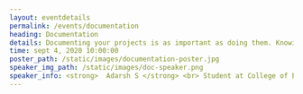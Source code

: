 ```yaml
---
layout: eventdetails
permalink: /events/documentation
heading: Documentation
details: Documenting your projects is as important as doing them. Knowing how to do that is a skill everyone must have.
time: sept 4, 2020 10:00:00
poster_path: /static/images/documentation-poster.jpg
speaker_img_path: /static/images/doc-speaker.png
speaker_info: <strong>  Adarsh S </strong> <br> Student at College of Engineering, Trivandrum
---
```


